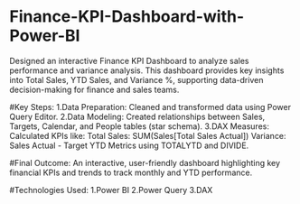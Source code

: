 # Finance-KPI-Dashboard-with-Power-BI

Designed an interactive Finance KPI Dashboard to analyze sales performance and variance analysis. This dashboard provides key insights into Total Sales, YTD Sales, and Variance %, supporting data-driven decision-making for finance and sales teams.

#Key Steps:
1.Data Preparation: Cleaned and transformed data using Power Query Editor.
2.Data Modeling: Created relationships between Sales, Targets, Calendar, and People tables (star schema).
3.DAX Measures: 
    Calculated KPIs like:
      Total Sales: SUM(Sales[Total Sales Actual])
      Variance: Sales Actual - Target
      YTD Metrics using TOTALYTD and DIVIDE.

#Final Outcome:
An interactive, user-friendly dashboard highlighting key financial KPIs and trends to track monthly and YTD performance.

#Technologies Used:
1.Power BI
2.Power Query
3.DAX
